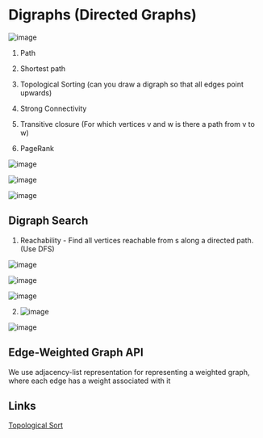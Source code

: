 # Digraphs (Directed Graphs)

![image](../../media/Digraphs-(Directed-Graphs)-image1.jpg)

1. Path

2. Shortest path

3. Topological Sorting (can you draw a digraph so that all edges point upwards)

4. Strong Connectivity

5. Transitive closure (For which vertices v and w is there a path from v to w)

6. PageRank

![image](../../media/Digraphs-(Directed-Graphs)-image2.jpg)

![image](../../media/Digraphs-(Directed-Graphs)-image3.jpg)

![image](../../media/Digraphs-(Directed-Graphs)-image4.jpg)

## Digraph Search

1. Reachability - Find all vertices reachable from s along a directed path. (Use DFS)

![image](../../media/Digraphs-(Directed-Graphs)-image5.jpg)

![image](../../media/Digraphs-(Directed-Graphs)-image6.jpg)

![image](../../media/Digraphs-(Directed-Graphs)-image7.jpg)

2. ![image](../../media/Digraphs-(Directed-Graphs)-image8.jpg)

![image](../../media/Digraphs-(Directed-Graphs)-image9.jpg)

## Edge-Weighted Graph API

We use adjacency-list representation for representing a weighted graph, where each edge has a weight associated with it

## Links

[Topological Sort](algorithms/graphtheory/topological-sort-algorithm.md)
